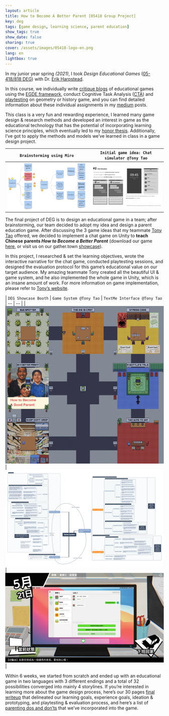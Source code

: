 ```yaml
---
layout: article
title: How to Become A Better Parent [05418 Group Project]
key: deg
tags: [game design, learning science, parent education]
show_tags: true
show_date: false
sharing: true
cover: /assets/images/05418-logo-en.png
lang: en
lightbox: true
---
```


In my junior year spring *(2021)*, I took *Design Educational Games* ([05-418/818 DEG][05418]) with Dr. [Erik Harpstead].

<!--more-->

In this course, we individually write [critique blogs] of educational games using the [EGDE framework], conduct Cognitive Task Analysis ([CTA]) and [playtesting] on geometry or history game, and you can find detailed information about these individual assignments in my [medium] posts. 

This class is a very fun and rewarding experience, I learned many game design & research methods and developed an interest in game as the educational technology that has the potential of incorporating learning science principles, which eventually led to my [honor thesis]. Additionally, I’ve got to apply the methods and models we’ve learned in class in a game design project.

| `Brainstorming using Miro` | `Initial game idea: Chat simulator @Tony Tao` |
| -- | -- |
|![](/assets/images/05418-brainstorm.png)|![](/assets/images/05418-chat.png)|

The final project of DEG is to design an educational game in a team; after brainstorming, our team decided to adopt my idea and design a parent education game. After discussing the 3 game ideas that my teammate [Tony Tao] offered, we decided to implement a chat game on Unity to **teach Chinese parents *How to Become a Better Parent*** (download our game [here][game], or visit us on our gather.town [showcase]).

In this project, I researched & set the learning objectives, wrote the interactive narrative for the chat game, conducted playtesting sessions, and designed the evaluation protocol for this game’s educational value on our target audience. My amazing teammate Tony created all the beautiful UI & game system, and he also implemented the whole game in Unity, which is an insane amount of work. For more information on game implementation, please refer to [Tony’s website][Tony Tao]. 

| `DEG Showcase Booth` | `Game System @Tony Tao` | `TextMe Interface @Tony Tao`
| -- | -- |
|![](/assets/images/05418-showcase.png)|![](/assets/images/05418-system.png)|![](/assets/images/05418-interface.png)|

Within 6 weeks, we started from scratch and ended up with an educational game in two languages with 3 different endings and a total of 32 possibilities converged into mainly 4 storylines. If you’re interested in learning more about the game design process, here’s our 30 pages [final writeup] that delineated our learning goals, experience goals, ideation & prototyping, and playtesting & evaluation process, and here’s a list of [parenting dos and don’ts][parent guide] that we’ve incorporated into the game.

[Erik Harpstead]: http://www.erikharpstead.net/
[05418]: https://www.hcii.cmu.edu/courses/design-educational-games

[EGDE framework]: https://ieeexplore.ieee.org/abstract/document/5463744
[showcase]: http://edugames.design/showcase2021
[medium]: https://qianouma.medium.com/
[critique blogs]: https://qianouma.medium.com/game-critique-04-notes-on-blindness-vr-eca67609a2ba
[CTA]: https://qianouma.medium.com/cognitive-task-analysis-01-geometry-task-af1e7dab83d5
[playtesting]: https://qianouma.medium.com/prototyping-playtesting-01-higher-order-historical-concepts-52c3d58bfb
[game]: https://docs.google.com/document/d/1dwowf8ZdZaEbiPZzgbY28_H0yTDUXd22ls8gNtyX0dQ/edit?usp=sharing
[honor thesis]: /en_research/1-honor.html
[parent guide]: /assets/DEG_Parent_Dos_Don'ts.pdf
[final writeup]: /assets/DEG_Final_Report.pdf
[Tony Tao]: https://www.taotamago.com/ 
